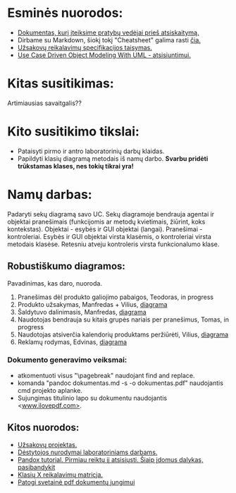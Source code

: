 # Esminės nuorodos:
 - [Dokumentas, kurį įteiksime pratybų vedėjai prieš atsiskaitymą.](https://github.com/Tristanas/PSI2-Food-Bee-Inc/blob/master/Dokumentas.md)
 - Dirbame su Markdown, šiokį tokį "Cheatsheet" galima rasti [čia.](https://github.com/adam-p/markdown-here/wiki/Markdown-Cheatsheet)
 - [Užsakovų reikalavimų specifikacijos taisymas.](https://1drv.ms/w/s!Ao3LSVKqY6TXg8t2cWLC-LfMPbrOEg)
 - [Use Case Driven Object Modeling With UML - atsisiuntimui.](https://www.facebook.com/download/1946693242124404/Book-Eng-02%2520-%2520Use%2520Case%2520Driven%2520Object%2520Modeling%2520with%2520UML%2520-%2520Theory%2520and%2520Practice-%2520Rosenberg.pdf?hash=AcrkpwpSxKHDTMm4)
 
# Kitas susitikimas:
Artimiausias savaitgalis??

# Kito susitikimo tikslai:
 - Pataisyti pirmo ir antro laboratorinių darbų klaidas.
 - Papildyti klasių diagramą metodais iš namų darbo.
 **Svarbu pridėti trūkstamas klases, nes tokių tikrai yra!**
 
# Namų darbas:
Padaryti sekų diagramą savo UC. Sekų diagramoje bendrauja agentai ir objektai pranešimais (funkcijomis ar metodų kvietimais, žiūrint, koks kontekstas). Objektai - esybės ir GUI objektai (langai). Pranešimai - kontroleriai. Esybės ir GUI objektai virsta klasėmis, o kontroleriai virsta metodais klasėse. Retesniu atveju kontroleris virsta funkcionalumo klase.

## Robustiškumo diagramos:
Pavadinimas, kas daro, nuoroda.
1. Pranešimas dėl produkto galiojimo pabaigos, Teodoras, in progress
2. Produkto užsakymas, Manfredas + Vilius, [diagrama](https://github.com/Tristanas/PSI2-Food-Bee-Inc/blob/master/Draw.io/Robust-example.html)
3. Šaldytuvo dalinimasis, Manfredas, [diagrama](https://github.com/Tristanas/PSI2-Food-Bee-Inc/blob/master/Nuotraukos/ROBUSTSaldytuvoDali.png)
4. Naudotojas bendrauja su kitais grupės nariais per pranešimus, Tomas, in progress
5. Naudotojas atsiverčia kalendorių produktams peržiūrėti, Vilius, [diagrama](https://github.com/Tristanas/PSI2-Food-Bee-Inc/blob/master/Nuotraukos/Kalendoriaus-RD.jpg)
6. Reklamų rodymas, Edvinas, [diagrama](https://github.com/Tristanas/PSI2-Food-Bee-Inc/blob/Reklamu-Rodymas/Nuotraukos/DamnAds_Robust.png)

### Dokumento generavimo veiksmai:
- atkomentuoti visus "\pagebreak" naudojant find and replace. 
- komanda "pandoc dokumentas.md -s -o dokumentas.pdf" naudojantis cmd projekto aplanke. 
- Sujungimas titulinio lapo su dokumentu naudojantis <www.ilovepdf.com>.

## Kitos nuorodos:
 - [Užsakovų projektas.](https://drive.google.com/open?id=1F7c-nigbOuU5vRgCNT4K8Lx1ZI1JdOUF)
 - [Dėstytojos nurodymai laboratoriniams darbams.](https://drive.google.com/open?id=0B4VxsfLWjQw2OHQ1SUhOM2RzLUFvNlRVWi1CcUF2eFZSRExJ)
 - [Pandox tutorial. Pirmiau reiktų jį atsisiųsti. Šiaip įdomus dalykas, pasibandykit](http://pandoc.org/getting-started.html)
 - [Klasių X reikalavimų matricja.](https://1drv.ms/x/s!Ao3LSVKqY6TXg8twB339T6ChHotLiQ)
 - [Patogi svetainė pdf dokumentų jungimui](https://www.ilovepdf.com/)
